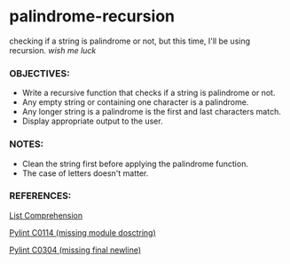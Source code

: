 # palindrome-recursion
checking if a string is palindrome or not, but this time, I'll be using recursion. *wish me luck*

### OBJECTIVES:
- Write a recursive function that checks if a string is palindrome or not.
- Any empty string or containing one character is a palindrome.
- Any longer string is a palindrome is the first and last characters match.
- Display appropriate output to the user.

### NOTES:
- Clean the string first before applying the palindrome function.
- The case of letters doesn't matter.

### REFERENCES:
[List Comprehension](https://stackoverflow.com/questions/4260280/if-else-in-a-list-comprehension)

[Pylint C0114 (missing module dosctring)](https://forum.codewithmosh.com/t/hi-im-a-beginner-to-python-as-im-running-my-program-it-works-perfectly-but-i-can-see-a-message-in-problem-saying-that-missing-module-docstring-pylint-missing-module-docstring-can-someone-help-me-to-fix-this-bug/8278)

[Pylint C0304 (missing final newline)](https://pylint.readthedocs.io/en/latest/user_guide/messages/convention/missing-final-newline.html)